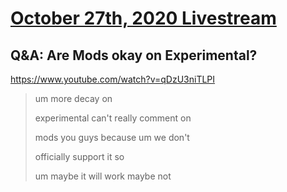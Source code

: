# [October 27th, 2020 Livestream](../2020-10-27.md)
## Q&A: Are Mods okay on Experimental?
https://www.youtube.com/watch?v=qDzU3niTLPI
> um more decay on
>
> experimental can't really comment on
>
> mods you guys because um we don't
>
> officially support it so
>
> um maybe it will work maybe not
>
